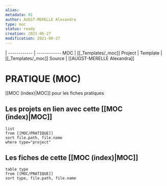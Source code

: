 ```yaml
---
alias:
metadata: 01
author: AUGST-MERELLE Alexandra
type: moc
status: ready
creation: 2021-06-27
modification: 2021-06-27
---
```

 | 
------------ | ------------
MOC | [[_Templates/_moc]]
Project |
Template | [[_Templates/_moc]]
Source | [[AUGST-MERELLE Alexandra]]
# PRATIQUE (MOC)
[[MOC (index)|MOC]] pour les fiches pratiques
## Les projets en lien avec cette [[MOC (index)|MOC]]
```dataview
list
from [[MOC/PRATIQUE]]
sort file.path, file.name
where type="project"
```
## Les fiches de cette [[MOC (index)|MOC]]
```dataview
table type
from [[MOC/PRATIQUE]]
sort type, file.path, file.name
```